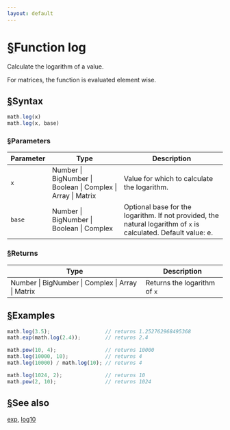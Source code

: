 ```yaml
---
layout: default
---
```


<h1 id="function-log"><a href="#function-log">&sect;</a>Function log</h1>

Calculate the logarithm of a value.

For matrices, the function is evaluated element wise.


<h2 id="syntax"><a href="#syntax">&sect;</a>Syntax</h2>

```js
math.log(x)
math.log(x, base)
```

<h3 id="parameters"><a href="#parameters">&sect;</a>Parameters</h3>

Parameter | Type | Description
--------- | ---- | -----------
`x` | Number &#124; BigNumber &#124; Boolean &#124; Complex &#124; Array &#124; Matrix |  Value for which to calculate the logarithm.
`base` | Number &#124; BigNumber &#124; Boolean &#124; Complex |  Optional base for the logarithm. If not provided, the natural logarithm of `x` is calculated. Default value: e.

<h3 id="returns"><a href="#returns">&sect;</a>Returns</h3>

Type | Description
---- | -----------
Number &#124; BigNumber &#124; Complex &#124; Array &#124; Matrix |  Returns the logarithm of `x`


<h2 id="examples"><a href="#examples">&sect;</a>Examples</h2>

```js
math.log(3.5);                  // returns 1.252762968495368
math.exp(math.log(2.4));        // returns 2.4

math.pow(10, 4);                // returns 10000
math.log(10000, 10);            // returns 4
math.log(10000) / math.log(10); // returns 4

math.log(1024, 2);              // returns 10
math.pow(2, 10);                // returns 1024
```


<h2 id="see-also"><a href="#see-also">&sect;</a>See also</h2>

[exp](exp.html),
[log10](log10.html)


<!-- Note: This file is automatically generated from source code comments. Changes made in this file will be overridden. -->
